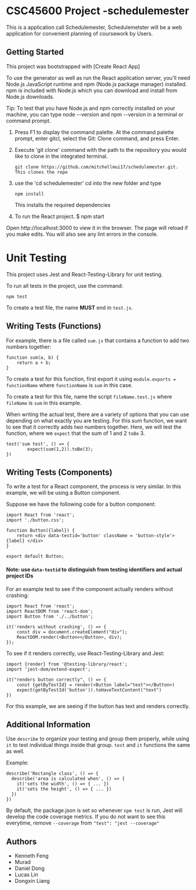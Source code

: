 # CSC45600 Project -schedulemester

This is a application call Schedulemester, Schedulemetster will be a web application for convenient planning of coursework by Users. 

## Getting Started

This project was bootstrapped with [Create React App]

To use the generator as well as run the React application server, you'll need Node.js JavaScript runtime and npm (Node.js package manager) installed. npm is included with Node.js which you can download and install from Node.js downloads.

Tip: To test that you have Node.js and npm correctly installed on your machine, you can type node --version and npm --version in a terminal or command prompt.

1. Press F1 to display the command palette. At the command palette prompt, enter gitcl, select the Git: Clone command, and press Enter.

2. Execute 'git clone' command with the path to the repository you would like to clone in the integrated terminal. 
    ```
    git clone https://github.com/mitchellmui17/schedulemester.git.  This clones the repo
    ```
3. use the 'cd schedulemester' cd into the new folder and type
    ```
    npm install
    ```
   This installs the required dependencies

4. To run the React project.
    $ npm start

Open http://localhost:3000 to view it in the browser.
The page will reload if you make edits.
You will also see any lint errors in the console.


# Unit Testing 

This project uses Jest and React-Testing-Library for unit testing. 

To run all tests in the project, use the command: 

```npm test```

To create a test file, the name **MUST** end in ```test.js```. 

## Writing Tests (Functions)
For example, there is a file called ```sum.js``` that contains a function to add two numbers together: 
```
function sum(a, b) {
    return a + b;
}
```
To create a test for this function, first export it using ```module.exports = functionName``` where ```functionName``` is ```sum``` in this case.

To create a test for this file, name the script ```fileName.test.js``` where ```fileName``` is ```sum``` in this example. 

When writing the actual test, there are a variety of options that you can use depending on what exactly you are testing. For this sum function, we want to see that it correctly adds two numbers together. Here, we will test the function, where we ```expect``` that the sum of 1 and 2 ```toBe``` 3.
```
test('sum test', () => {
        expect(sum(1,2)).toBe(3); 
})
```

## Writing Tests (Components)
To write a test for a React component, the process is very similar. In this example, we will be using a Button component. 

Suppose we have the following code for a button component:
```
import React from 'react';
import './button.css';

function Button({label}) {
    return <div data-testid='button' className = 'button-style'> {label} </div>
}

export default Button;
```
#### Note: use ```data-testid``` to distinguish from testing identifiers and actual project IDs

For an example test to see if the component actually renders without crashing: 
```
import React from 'react';
import ReactDOM from 'react-dom';
import Button from './../button';

it('renders without crashing', () => {
    const div = document.createElement("div");
    ReactDOM.render(<Button></Button>, div);
});
```

To see if it renders correctly, use React-Testing-Library and Jest:
```
import {render} from '@testing-library/react';
import 'jest-dom/extend-expect';

it("renders button correctly", () => {
	const {getByTestId} = render(<Button label="text"></Button>)
	expect(getByTestId('button')).toHaveTextContent("text")
})
```
For this example, we are seeing if the button has text and renders correctly. 

## Additional Information

Use ```describe``` to organize your testing and group them properly, while using ```it``` to test individual things inside that group. ```test``` and ```it``` functions the same as well.

Example: 
```
describe('Rectangle class', () => {
  describe('area is calculated when', () => {
    it('sets the width', () => { ... })
    it('sets the height', () => { ... })
  })
})
```

By default, the package.json is set so whenever ```npm test``` is run, Jest will develop the code coverage metrics. If you do not want to see this everytime, remove ```--coverage``` from ```"test": "jest --coverage"```




## Authors
 - Kenneth Feng
 - Murad
 - Daniel Dong
 - Lucas Lin
 - Dongxin Liang
